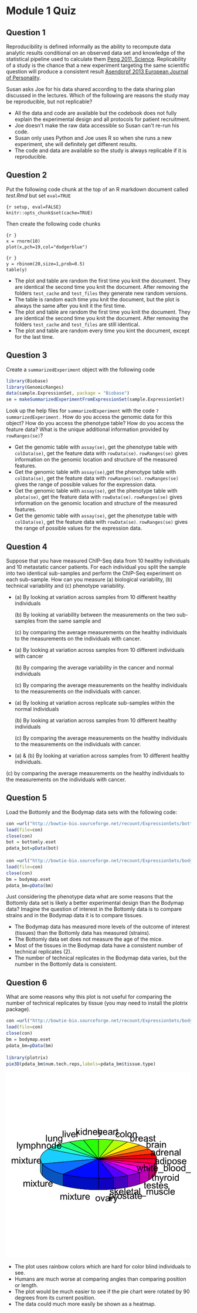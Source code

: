 # Module 1 Quiz

## Question 1
Reproducibility is defined informally as the ability to recompute data analytic results conditional on an observed data set and knowledge
of the statistical pipeline used to calculate them [Peng 2011, Science](https://science.sciencemag.org/content/334/6060/1226.abstract).
Replicability of a study is the chance that a new experiment targeting the same scientific question will produce a consistent result
[Asendorpf 2013 European Journal of Personality](https://maint.onlinelibrary.wiley.com).

Susan asks Joe for his data shared according to the data sharing plan discussed in the lectures. Which of the following are reasons the 
study may be reproducible, but not replicable?
* All the data and code are available but the codebook does not fully explain the experimental design and all protocols for patient recruitment. 
* Joe doesn't make the raw data accessible so Susan can't re-run his code.
* Susan only uses Python and Joe uses R so when she runs a new experiment, she will definitely get different results. 
* The code and data are available so the study is always replicable if it is reproducible. 

## Question 2
Put the following code chunk at the top of an R markdown document called
*test.Rmd* but set ```eval=TRUE```
```
{r setup, eval=FALSE}
knitr::opts_chunk$set(cache=TRUE)
```
Then create the following code chunks
```
{r }
x = rnorm(10)
plot(x,pch=19,col="dodgerblue")
```
```
{r }
y = rbinom(20,size=1,prob=0.5)
table(y)
```
* The plot and table are random the first time you knit the document. They are identical the second time you knit the document. After removing the folders ```test_cache``` and ```test_files``` they generate new random versions.
* The table is random each time you knit the document, but the plot is always the same after you knit it the first time.
* The plot and table are random the first time you knit the document. They are identical the second time you knit the document. After removing the folders ```test_cache``` and ```test_files``` are still identical.
* The plot and table are random every time you kint the document, except for the last time.

## Question 3
Create a ```summarizedExperiment``` object with the following code
```r
library(Biobase)
library(GenomicRanges)
data(sample.ExpressionSet, package = "Biobase")
se = makeSummarizedExperimentFromExpressionSet(sample.ExpressionSet)
```
Look up the help files for ```summarizedExperiment``` with the code ``?summarizedExperiment.`` How do you access the genomic data for this object? How do you access the phenotype table? How do you access the feature data? What is the unique additional information provided by 
```rowRanges(se)```?
* Get the genomic table with ```assay(se)```, get the phenotype table with 
```colData(se)```, get the feature data with ```rowData(se)```.
```rowRanges(se)``` gives information on the genomic location and structure of the measured features.
* Get the genomic table with ```assay(se)```,get the phenotype table with 
```colData(se)```, get the feature data with ```rowRanges(se)```. 
```rowRanges(se)``` gives the range of possible values for the expression data.
* Get the genomic table with <code>assay(se)</code>, get the phenotype table with <code>pData(se)</code>, get the feature data with <code>rowData(se)</code>. <code>rowRanges(se)</code> gives information on the genomic location and structure of the measured features.
* Get the genomic table with ```assay(se)```, get the phenotype table with 
```colData(se)```, get the feature data with ```rowData(se)```. ```rowRanges(se)``` gives the range of possible values for the expression data.

## Question 4
Suppose that you have measured ChIP-Seq data from 10 healthy individuals and 10 metastatic cancer patients. For each individual you split the sample into two identical sub-samples and perform the ChIP-Seq experiment on each sub-sample. How can you measure (a) biological variability, (b) technical variability and (c) phenotype variability.
* (a) By looking at variation across samples from 10 different healthy individuals 

  (b) By looking at variability between the measurements on the two sub-samples from the same sample and 

  (c) by comparing the average measurements on the healthy individuals to the measurements on the individuals with cancer. 
* (a)  By looking at variation across samples from 10 different individuals with cancer 

  (b) By comparing the average variability in the cancer and normal individuals 

  (c) By comparing the average measurements on the healthy individuals to the measurements on the individuals with cancer.
* (a) By looking at variation across replicate sub-samples within the normal individuals 

  (b) By looking at variation across samples from 10 different healthy individuals 

  (c) By comparing the average measurements on the healthy individuals to the measurements on the individuals with cancer.
*  (a) & (b) By looking at variation across samples from 10 different healthy individuals. 

  (c) by comparing the average measurements on the healthy individuals to the measurements on the individuals with cancer. 

## Question 5
Load the Bottomly and the Bodymap data sets with the following code:
```r
con =url("http://bowtie-bio.sourceforge.net/recount/ExpressionSets/bottomly_eset.RData")
load(file=con)
close(con)
bot = bottomly.eset
pdata_bot=pData(bot)

con =url("http://bowtie-bio.sourceforge.net/recount/ExpressionSets/bodymap_eset.RData")
load(file=con)
close(con)
bm = bodymap.eset
pdata_bm=pData(bm)
```
Just considering the phenotype data what are some reasons that the Bottomly data set is likely a better experimental design than the Bodymap data? Imagine the question of interest in the Bottomly data is to compare strains and in the Bodymap data it is to compare tissues.
* The Bodymap data has measured more levels of the outcome of interest (tissues) than the Bottomly data has measured (strains).
* The Bottomly data set does not measure the age of the mice.
* Most of the tissues in the Bodymap data have a consistent number of technical replicates (2).
* The number of technical replicates in the Bodymap data varies, but the number in the Bottomly data is consistent.

## Question 6
What are some reasons why this plot is not useful for comparing the number of technical replicates by tissue (you may need to install the plotrix package).
```r
con =url("http://bowtie-bio.sourceforge.net/recount/ExpressionSets/bodymap_eset.RData")
load(file=con)
close(con)
bm = bodymap.eset
pdata_bm=pData(bm)

library(plotrix)
pie3D(pdata_bm$num.tech.reps,labels=pdata_bm$tissue.type)
```
![alt text](https://github.com/barbaradalmaso/JHU-Genomic-Data-Science/blob/main/7.%20Statistics%20for%20Genomic%20Data%20Science/Archive/unnamed-chunk-5-1.png)
* The plot uses rainbow colors which are hard for color blind individuals to see. 
* Humans are much worse at comparing angles than comparing position or length.
* The plot would be much easier to see if the pie chart were rotated by 90 degrees from its current position. 
* The data could much more easily be shown as a heatmap. 






